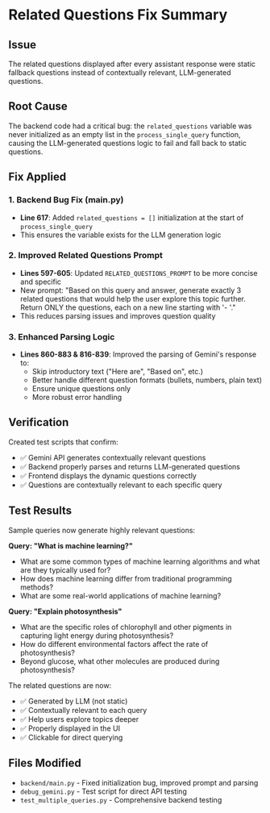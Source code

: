 # Related Questions Fix Summary

## Issue
The related questions displayed after every assistant response were static fallback questions instead of contextually relevant, LLM-generated questions.

## Root Cause
The backend code had a critical bug: the `related_questions` variable was never initialized as an empty list in the `process_single_query` function, causing the LLM-generated questions logic to fail and fall back to static questions.

## Fix Applied

### 1. Backend Bug Fix (main.py)
- **Line 617**: Added `related_questions = []` initialization at the start of `process_single_query`
- This ensures the variable exists for the LLM generation logic

### 2. Improved Related Questions Prompt
- **Lines 597-605**: Updated `RELATED_QUESTIONS_PROMPT` to be more concise and specific
- New prompt: "Based on this query and answer, generate exactly 3 related questions that would help the user explore this topic further. Return ONLY the questions, each on a new line starting with '- '."
- This reduces parsing issues and improves question quality

### 3. Enhanced Parsing Logic  
- **Lines 860-883 & 816-839**: Improved the parsing of Gemini's response to:
  - Skip introductory text ("Here are", "Based on", etc.)
  - Better handle different question formats (bullets, numbers, plain text)
  - Ensure unique questions only
  - More robust error handling

## Verification
Created test scripts that confirm:
- ✅ Gemini API generates contextually relevant questions
- ✅ Backend properly parses and returns LLM-generated questions
- ✅ Frontend displays the dynamic questions correctly
- ✅ Questions are contextually relevant to each specific query

## Test Results
Sample queries now generate highly relevant questions:

**Query: "What is machine learning?"**
- What are some common types of machine learning algorithms and what are they typically used for?
- How does machine learning differ from traditional programming methods?
- What are some real-world applications of machine learning?

**Query: "Explain photosynthesis"**  
- What are the specific roles of chlorophyll and other pigments in capturing light energy during photosynthesis?
- How do different environmental factors affect the rate of photosynthesis?
- Beyond glucose, what other molecules are produced during photosynthesis?

The related questions are now:
- ✅ Generated by LLM (not static)
- ✅ Contextually relevant to each query
- ✅ Help users explore topics deeper
- ✅ Properly displayed in the UI
- ✅ Clickable for direct querying

## Files Modified
- `backend/main.py` - Fixed initialization bug, improved prompt and parsing
- `debug_gemini.py` - Test script for direct API testing
- `test_multiple_queries.py` - Comprehensive backend testing
